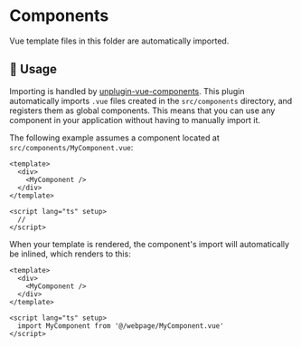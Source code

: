 # Components

Vue template files in this folder are automatically imported.

## 🚀 Usage

Importing is handled by [unplugin-vue-components](https://github.com/unplugin/unplugin-vue-components). This plugin automatically imports `.vue` files created in the `src/components` directory, and registers them as global components. This means that you can use any component in your application without having to manually import it.

The following example assumes a component located at `src/components/MyComponent.vue`:

```vue
<template>
  <div>
    <MyComponent />
  </div>
</template>

<script lang="ts" setup>
  //
</script>
```

When your template is rendered, the component's import will automatically be inlined, which renders to this:

```vue
<template>
  <div>
    <MyComponent />
  </div>
</template>

<script lang="ts" setup>
  import MyComponent from '@/webpage/MyComponent.vue'
</script>
```
